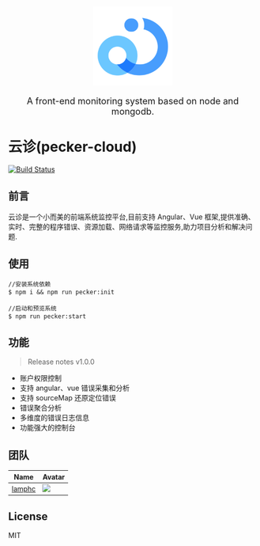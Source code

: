 <p align="center">
<img width="160px" src="./assets/img/logo.png">
</p>
<p align="center" style="font-size:18px"> A front-end monitoring system based on node and mongodb. </p>

# 云诊(pecker-cloud)

[![Build Status](https://travis-ci.org/TalkingData/pecker-c.svg?branch=master)](https://travis-ci.org/TalkingData/pecker-c)

## 前言

云诊是一个小而美的前端系统监控平台,目前支持 Angular、Vue 框架,提供准确、实时、完整的程序错误、资源加载、网络请求等监控服务,助力项目分析和解决问题.

## 使用

```node
//安装系统依赖
$ npm i && npm run pecker:init

//启动和预览系统
$ npm run pecker:start

```

## 功能

> Release notes v1.0.0

- 账户权限控制
- 支持 angular、vue 错误采集和分析
- 支持 sourceMap 还原定位错误
- 错误聚合分析
- 多维度的错误日志信息
- 功能强大的控制台

## 团队

| Name                                | Avatar                                                         |
| ----------------------------------- | -------------------------------------------------------------- |
| [lamphc](https://github.com/lamphc) | ![](https://avatars1.githubusercontent.com/u/8814577?s=64&v=4) |

## License

MIT
